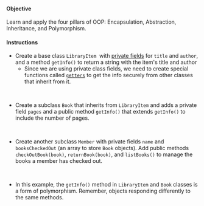 <h4>Objective</h4>
<p>Learn and apply the four pillars of OOP: Encapsulation, Abstraction, Inheritance, and Polymorphism.</p>
<h4>Instructions</h4>
<ul>
<li>Create a base class <code>LibraryItem</code>&nbsp; with <a href="https://developer.mozilla.org/en-US/docs/Web/JavaScript/Reference/Classes/Private_properties" target="_blank" rel="noopener">private fields</a> for <code>title</code> and <code>author</code>, and a method <code>getInfo()</code> to return a string with the item's title and author
<ul>
<li>Since we are using private class fields, we need to create special functions called <a href="https://developer.mozilla.org/en-US/docs/Web/JavaScript/Reference/Functions/get" target="_blank" rel="noopener"><code>getters</code></a> to get the info securely from other classes that inherit from it.</li>
</ul>
</li>
</ul>
<p>&nbsp;</p>
<ul>
<li>Create a subclass <code>Book</code> that inherits from <code>LibraryItem</code> and adds a private field <code>pages</code> and a public method <code>getInfo()</code> that extends <code>getInfo()</code> to include the number of pages.</li>
</ul>
<p>&nbsp;</p>
<ul>
<li>Create another subclass <code>Member</code> with private fields <code>name</code> and <code>booksCheckedOut</code> (an array to store <code>Book</code> objects). Add public methods <code>checkOutBook(book)</code>, <code>returnBook(book)</code>, and <code>listBooks()</code> to manage the books a member has checked out.</li>
</ul>
<p>&nbsp;</p>
<ul>
<li>In this example, the <code>getInfo()</code> method in <code>LibraryItem</code> and <code>Book</code> classes is a form of polymorphism. Remember, objects responding differently to the same methods.&nbsp;</li>
</ul>